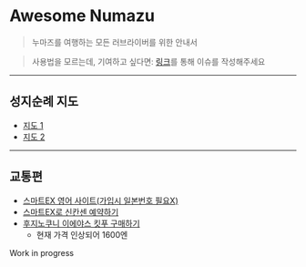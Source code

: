 # Awesome Numazu

> 누마즈를 여행하는 모든 러브라이버를 위한 안내서

> 사용법을 모르는데, 기여하고 싶다면: [링크](https://github.com/zensokuzenshin/awesome-numazu/issues/new)를 통해 이슈를 작성해주세요
---
## 성지순례 지도
- [지도 1](https://www.google.com/maps/d/viewer?mid=16GBe-gVf0kNOpp3k5VwhZ1BeuOPJVD_j&ll=34.99922764864058%2C139.1321709974002&z=10)
- [지도 2](https://www.google.com/maps/d/u/0/viewer?mid=1uN-dQ1j26ZJgeFGbm1Nn3rfxxwkHtCs&ll=-3.81666561775622e-14%2C148.72909855&z=2)
---
## 교통편

- [스마트EX 영어 사이트(가입시 일본번호 필요X)](https://smart-ex.jp/en/index.php)
- [스마트EX로 신칸센 예약하기](https://uh.dcmys.kr/1138)
- [후지노쿠니 이에야스 킷푸 구매하기](https://gall.dcinside.com/mgallery/board/view/?id=sunshine&no=2652340)
  - 현재 가격 인상되어 1600엔

Work in progress
